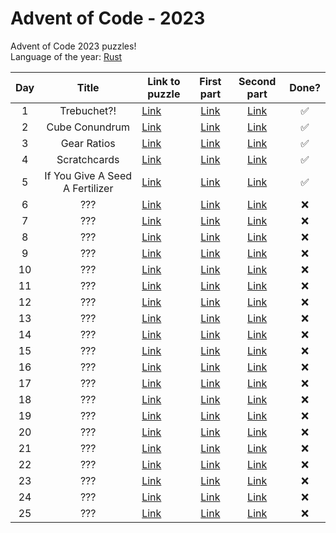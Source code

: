 # Advent of Code - 2023
Advent of Code 2023 puzzles! <br>
Language of the year: [Rust](https://www.rust-lang.org/)

| Day | Title | Link to puzzle          | First part | Second part | Done? |
| :---: | :-: | -------------- | :---: | :---: | :---: |
|  1   |  Trebuchet?!  | [Link](https://adventofcode.com/2023/day/1) | [Link](/puzzle_1a/src/main.rs) | [Link](/puzzle_1b/src/main.rs) | ✅ |
|  2   |  Cube Conundrum  | [Link](https://adventofcode.com/2023/day/2) | [Link](/puzzle_2a/src/main.rs) | [Link](/puzzle_2b/src/main.rs) | ✅ |
|  3   |  Gear Ratios  | [Link](https://adventofcode.com/2023/day/3) | [Link](/puzzle_3a/src/main.rs) | [Link](/puzzle_3b/src/main.rs) | ✅ |
|  4   |  Scratchcards  | [Link](https://adventofcode.com/2023/day/4) | [Link](/puzzle_4a/src/main.rs) | [Link](/puzzle_4b/src/main.rs) | ✅ |
|  5   |  If You Give A Seed A Fertilizer  | [Link](https://adventofcode.com/2023/day/5) | [Link](/puzzle_5a/src/main.rs) | [Link](/puzzle_5b/src/main.rs) | ✅ |
|  6   |  ???  | [Link](https://adventofcode.com/2023/day/6) | [Link](/puzzle_6a/src/main.rs) | [Link](/puzzle_6b/src/main.rs) | ❌ |
|  7   |  ???  | [Link](https://adventofcode.com/2023/day/7) | [Link](/puzzle_7a/src/main.rs) | [Link](/puzzle_7b/src/main.rs) | ❌ |
|  8   |  ???  | [Link](https://adventofcode.com/2023/day/8) | [Link](/puzzle_8a/src/main.rs) | [Link](/puzzle_8b/src/main.rs) | ❌ |
|  9   |  ???  | [Link](https://adventofcode.com/2023/day/9) | [Link](/puzzle_9a/src/main.rs) | [Link](/puzzle_9b/src/main.rs) | ❌ |
|  10  |  ???  | [Link](https://adventofcode.com/2023/day/10) | [Link](/puzzle_10a/src/main.rs) | [Link](/puzzle_10b/src/main.rs) | ❌ |
|  11  |  ???  | [Link](https://adventofcode.com/2023/day/11) | [Link](/puzzle_11a/src/main.rs) | [Link](/puzzle_11b/src/main.rs) | ❌ |
|  12  |  ???  | [Link](https://adventofcode.com/2023/day/12) | [Link](/puzzle_12a/src/main.rs) | [Link](/puzzle_12b/src/main.rs) | ❌ |
|  13  |  ???  | [Link](https://adventofcode.com/2023/day/13) | [Link](/puzzle_13a/src/main.rs) | [Link](/puzzle_13b/src/main.rs) | ❌ |
|  14  |  ???  | [Link](https://adventofcode.com/2023/day/14) | [Link](/puzzle_14a/src/main.rs) | [Link](/puzzle_14b/src/main.rs) | ❌ |
|  15  |  ???  | [Link](https://adventofcode.com/2023/day/15) | [Link](/puzzle_15a/src/main.rs) | [Link](/puzzle_15b/src/main.rs) | ❌ |
|  16  |  ???  | [Link](https://adventofcode.com/2023/day/16) | [Link](/puzzle_16a/src/main.rs) | [Link](/puzzle_16b/src/main.rs) | ❌ |
|  17  |  ???  | [Link](https://adventofcode.com/2023/day/17) | [Link](/puzzle_17a/src/main.rs) | [Link](/puzzle_17b/src/main.rs) | ❌ |
|  18  |  ???  | [Link](https://adventofcode.com/2023/day/18) | [Link](/puzzle_18a/src/main.rs) | [Link](/puzzle_18b/src/main.rs) | ❌ |
|  19  |  ???  | [Link](https://adventofcode.com/2023/day/19) | [Link](/puzzle_19a/src/main.rs) | [Link](/puzzle_19b/src/main.rs) | ❌ |
|  20  |  ???  | [Link](https://adventofcode.com/2023/day/20) | [Link](/puzzle_20a/src/main.rs) | [Link](/puzzle_20b/src/main.rs) | ❌ |
|  21  |  ???  | [Link](https://adventofcode.com/2023/day/21) | [Link](/puzzle_21a/src/main.rs) | [Link](/puzzle_21b/src/main.rs) | ❌ |
|  22  |  ???  | [Link](https://adventofcode.com/2023/day/22) | [Link](/puzzle_22a/src/main.rs) | [Link](/puzzle_22b/src/main.rs) | ❌ |
|  23  |  ???  | [Link](https://adventofcode.com/2023/day/23) | [Link](/puzzle_23a/src/main.rs) | [Link](/puzzle_23b/src/main.rs) | ❌ |
|  24  |  ???  | [Link](https://adventofcode.com/2023/day/24) | [Link](/puzzle_24a/src/main.rs) | [Link](/puzzle_24b/src/main.rs) | ❌ |
|  25  |  ???  | [Link](https://adventofcode.com/2023/day/25) | [Link](/puzzle_25a/src/main.rs) | [Link](/puzzle_25b/src/main.rs) | ❌ |